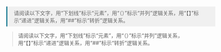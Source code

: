 <meta charset="utf-8">
<meta name="viewport" content="width=device-width, initial-scale=1.0, user-scalable=yes">
<style>
.blockquote {
   margin-left:0.6em;
   padding:0.5em 1.2em;
   border-left:3px solid #0f7c94;
   width:560px;
   box-sizing:border-box;
   background-color:rgba(128,128,128,0.1);
   color:#666
}
</style>

<p class="blockquote">
   请阅读以下文字，用“下划线”标示“元素”，用“（）”标示“并列”逻辑关系，用“【】”标示“递进”逻辑关系，用“##”标示“转折”逻辑关系。
</p>

> 请阅读以下文字，用“下划线”标示“元素”，用“（）”标示“并列”逻辑关系，用“【】”标示“递进”逻辑关系，用“##”标示“转折”逻辑关系。
